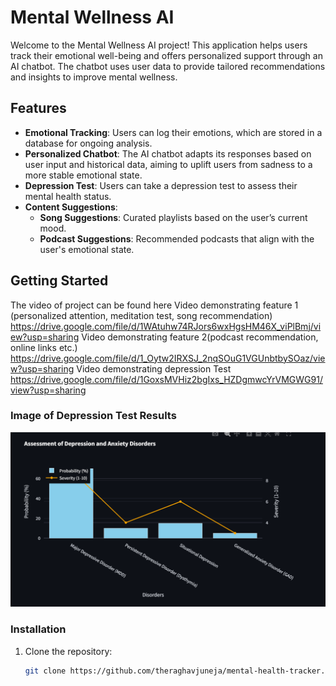 # Mental Wellness AI

Welcome to the Mental Wellness AI project! This application helps users track their emotional well-being and offers personalized support through an AI chatbot. The chatbot uses user data to provide tailored recommendations and insights to improve mental wellness.

## Features

- **Emotional Tracking**: Users can log their emotions, which are stored in a database for ongoing analysis.
- **Personalized Chatbot**: The AI chatbot adapts its responses based on user input and historical data, aiming to uplift users from sadness to a more stable emotional state.
- **Depression Test**: Users can take a depression test to assess their mental health status.
- **Content Suggestions**:
  - **Song Suggestions**: Curated playlists based on the user’s current mood.
  - **Podcast Suggestions**: Recommended podcasts that align with the user's emotional state.

## Getting Started

The video of project can be found here
Video demonstrating feature 1 (personalized attention, meditation test, song recommendation)
https://drive.google.com/file/d/1WAtuhw74RJors6wxHgsHM46X_viPlBmj/view?usp=sharing
Video demonstrating feature 2(podcast recommendation, online links etc.)
https://drive.google.com/file/d/1_Oytw2IRXSJ_2nqSOuG1VGUnbtbySOaz/view?usp=sharing
Video demonstrating depression Test
https://drive.google.com/file/d/1GoxsMVHiz2bgIxs_HZDgmwcYrVMGWG91/view?usp=sharing

### Image of Depression Test Results

![DepressionTestResult](https://github.com/theraghavjuneja/mental-health-tracker/blob/master/Screenshot%202024-09-21%20105055.png)



### Installation

1. Clone the repository:
   ```bash
   git clone https://github.com/theraghavjuneja/mental-health-tracker.git
   

